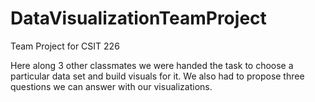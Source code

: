 # DataVisualizationTeamProject
Team Project for CSIT 226 

Here along 3 other classmates we were handed the task to choose a particular data set and build visuals for it. We also had to propose three questions we can answer with our visualizations.
